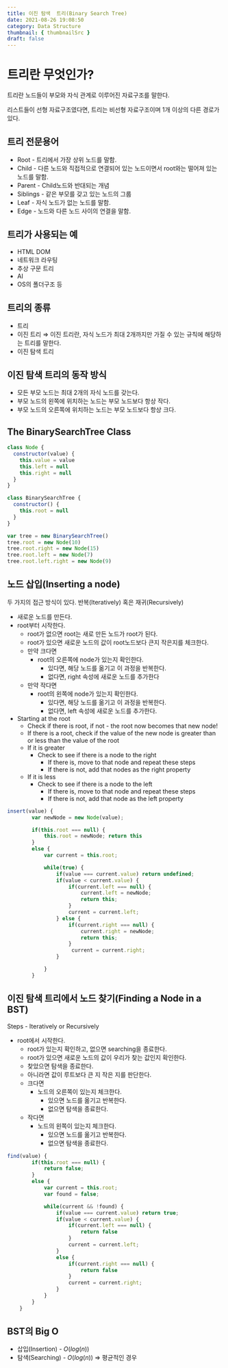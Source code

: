 ```yaml
---
title: 이진 탐색  트리(Binary Search Tree)
date: 2021-08-26 19:08:50
category: Data Structure
thumbnail: { thumbnailSrc }
draft: false
---
```


# 트리란 무엇인가?

트리란 노드들이 부모와 자식 관계로 이루어진 자료구조를 말한다.

리스트들이 선형 자료구조였다면, 트리는 비선형 자료구조이며 1개 이상의 다른 경로가 있다.

## 트리 전문용어

- Root - 트리에서 가장 상위 노드를 말함.
- Child - 다른 노드와 직접적으로 연결되어 있는 노드이면서 root와는 떨어져 있는 노드를 말함.
- Parent - Child노드와 반대되는 개념
- Siblings - 같은 부모를 갖고 있는 노드의 그룹
- Leaf - 자식 노드가 없는 노드를 말함.
- Edge - 노드와 다른 노드 사이의 연결을 말함.

## 트리가 사용되는 예

- HTML DOM
- 네트워크 라우팅
- 추상 구문 트리
- AI
- OS의 폴더구조 등

## 트리의 종류

- 트리
- 이진 트리 ⇒ 이진 트리란, 자식 노드가 최대 2개까지만 가질 수 있는 규칙에 해당하는 트리를 말한다.
- 이진 탐색 트리

## 이진 탐색 트리의 동작 방식

- 모든 부모 노드는 최대 2개의 자식 노드를 갖는다.
- 부모 노드의 왼쪽에 위치하는 노드는 부모 노드보다 항상 작다.
- 부모 노드의 오른쪽에 위치하는 노드는 부모 노드보다 항상 크다.

## The BinarySearchTree Class

```jsx
class Node {
  constructor(value) {
    this.value = value
    this.left = null
    this.right = null
  }
}

class BinarySearchTree {
  constructor() {
    this.root = null
  }
}

var tree = new BinarySearchTree()
tree.root = new Node(10)
tree.root.right = new Node(15)
tree.root.left = new Node(7)
tree.root.left.right = new Node(9)
```

## 노드 삽입(Inserting a node)

두 가지의 접근 방식이 있다. 반복(Iteratively) 혹은 재귀(Recursively)

- 새로운 노드를 만든다.
- root부터 시작한다.
  - root가 없으면 root는 새로 만든 노드가 root가 된다.
  - root가 있으면 새로운 노드의 값이 root노드보다 큰지 작은지를 체크한다.
  - 만약 크다면
    - root의 오른쪽에 node가 있는지 확인한다.
      - 있다면, 해당 노드를 옮기고 이 과정을 반복한다.
      - 없다면, right 속성에 새로운 노드를 추가한다
  - 만약 작다면
    - root의 왼쪽에 node가 있는지 확인한다.
      - 있다면, 해당 노드를 옮기고 이 과정을 반복한다.
      - 없다면, left 속성에 새로운 노드를 추가한다.
- Starting at the root
  - Check if there is root, if not - the root now becomes that new node!
  - If there is a root, check if the value of the new node is greater than or less than the value of the root
  - If it is greater
    - Check to see if there is a node to the right
      - If there is, move to that node and repeat these steps
      - If there is not, add that nodes as the right property
  - If it is less
    - Check to see if there is a node to the left
      - If there is, move to that node and repeat these steps
      - If there is not, add that node as the left property

```jsx
insert(value) {
        var newNode = new Node(value);

        if(this.root === null) {
            this.root = newNode; return this
        }
        else {
            var current = this.root;

            while(true) {
                if(value === current.value) return undefined;
                if(value < current.value) {
                    if(current.left === null) {
                        current.left = newNode;
                        return this;
                    }
                    current = current.left;
                } else {
                    if(current.right === null) {
                        current.right = newNode;
                        return this;
                    }
                     current = current.right;
                }

            }
        }
```

## 이진 탐색 트리에서 노드 찾기(Finding a Node in a BST)

Steps - Iteratively or Recursively

- root에서 시작한다.
  - root가 있는지 확인하고, 없으면 searching을 종료한다.
  - root가 있으면 새로운 노드의 값이 우리가 찾는 값인지 확인한다.
  - 찾았으면 탐색을 종료한다.
  - 아니라면 값이 루트보다 큰 지 작은 지를 판단한다.
  - 크다면
    - 노드의 오른쪽이 있는지 체크한다.
      - 있으면 노드를 옮기고 반복한다.
      - 없으면 탐색을 종료한다.
  - 작다면
    - 노드의 왼쪽이 있는지 체크한다.
      - 있으면 노드를 옮기고 반복한다.
      - 없으면 탐색을 종료한다.

```jsx
find(value) {
        if(this.root === null) {
            return false;
        }
        else {
            var current = this.root;
            var found = false;

            while(current && !found) {
                if(value === current.value) return true;
                if(value < current.value) {
                    if(current.left === null) {
                        return false
                    }
                    current = current.left;
                }
                else {
                    if(current.right === null) {
                        return false
                    }
                    current = current.right;
                }
            }
        }
    }
```

## BST의 Big O

- 삽입(Insertion) - $O(log(n))$
- 탐색(Searching) - $O(log(n))$ ⇒ 평균적인 경우
